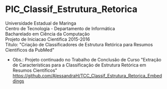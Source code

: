 # PIC_Classif_Estrutura_Retorica
Universidade Estadual de Maringa <br />
Centro de Tecnologia - Departamento de Informática <br/>
Bacharelado em Ciência da Computação <br/>
Projeto de Iniciacao Cientifica 2015-2016 <br />
Título: "Criação de Classificadores de Estrutura Retórica para Resumos Científicos da PubMed" <br />
- Obs.: Projeto continuado no Trabalho de Conclusão de Curso "Extração de Características para a Classificação de Estrutura Retórica em Resumos Científicos" <https://github.com/AlessandraH/TCC_Classif_Estrutura_Retorica_Embeddings>